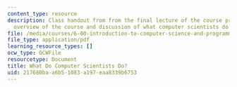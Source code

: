 ```yaml
---
content_type: resource
description: Class handout from from the final lecture of the course providing an
  overview of the course and discussion of what computer scientists do.
file: /media/courses/6-00-introduction-to-computer-science-and-programming-fall-2008/217680baa6b51083a197eaa8339b6753_lec24.pdf
file_type: application/pdf
learning_resource_types: []
ocw_type: OCWFile
resourcetype: Document
title: What Do Computer Scientists Do?
uid: 217680ba-a6b5-1083-a197-eaa8339b6753
---
```

